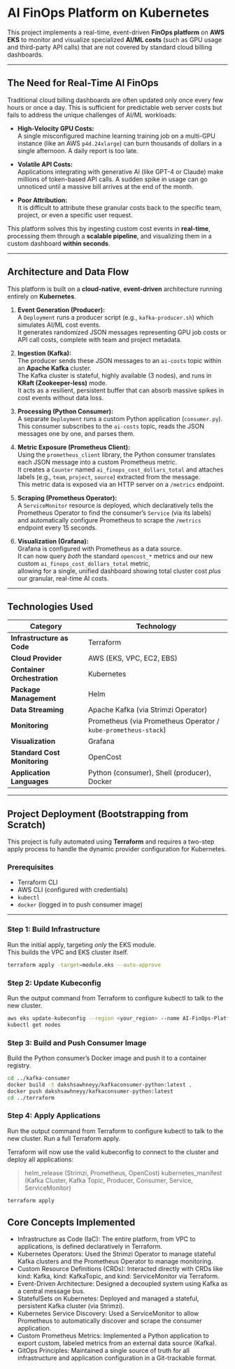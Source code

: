 # AI FinOps Platform on Kubernetes

This project implements a real-time, event-driven **FinOps platform** on **AWS EKS** to monitor and visualize specialized **AI/ML costs** (such as GPU usage and third-party API calls) that are not covered by standard cloud billing dashboards.

---

## The Need for Real-Time AI FinOps

Traditional cloud billing dashboards are often updated only once every few hours or once a day. This is sufficient for predictable web server costs but fails to address the unique challenges of AI/ML workloads:

* **High-Velocity GPU Costs:**  
  A single misconfigured machine learning training job on a multi-GPU instance (like an AWS `p4d.24xlarge`) can burn thousands of dollars in a single afternoon. A daily report is too late.

* **Volatile API Costs:**  
  Applications integrating with generative AI (like GPT-4 or Claude) make millions of token-based API calls. A sudden spike in usage can go unnoticed until a massive bill arrives at the end of the month.

* **Poor Attribution:**  
  It is difficult to attribute these granular costs back to the specific team, project, or even a specific user request.

This platform solves this by ingesting custom cost events in **real-time**, processing them through a **scalable pipeline**, and visualizing them in a custom dashboard **within seconds**.

---

## Architecture and Data Flow

This platform is built on a **cloud-native**, **event-driven** architecture running entirely on **Kubernetes**.

1. **Event Generation (Producer):**  
   A `Deployment` runs a producer script (e.g., `kafka-producer.sh`) which simulates AI/ML cost events.  
   It generates randomized JSON messages representing GPU job costs or API call costs, complete with team and project metadata.

2. **Ingestion (Kafka):**  
   The producer sends these JSON messages to an `ai-costs` topic within an **Apache Kafka** cluster.  
   The Kafka cluster is stateful, highly available (3 nodes), and runs in **KRaft (Zookeeper-less)** mode.  
   It acts as a resilient, persistent buffer that can absorb massive spikes in cost events without data loss.

3. **Processing (Python Consumer):**  
   A separate `Deployment` runs a custom Python application (`consumer.py`).  
   This consumer subscribes to the `ai-costs` topic, reads the JSON messages one by one, and parses them.

4. **Metric Exposure (Prometheus Client):**  
   Using the `prometheus_client` library, the Python consumer translates each JSON message into a custom Prometheus metric.  
   It creates a `Counter` named `ai_finops_cost_dollars_total` and attaches labels (e.g., `team`, `project`, `source`) extracted from the message.  
   This metric data is exposed via an HTTP server on a `/metrics` endpoint.

5. **Scraping (Prometheus Operator):**  
   A `ServiceMonitor` resource is deployed, which declaratively tells the Prometheus Operator to find the consumer’s `Service` (via its labels)  
   and automatically configure Prometheus to scrape the `/metrics` endpoint every 15 seconds.

6. **Visualization (Grafana):**  
   Grafana is configured with Prometheus as a data source.  
   It can now query *both* the standard `opencost_*` metrics and our new custom `ai_finops_cost_dollars_total` metric,  
   allowing for a single, unified dashboard showing total cluster cost *plus* our granular, real-time AI costs.

---

## Technologies Used

| Category | Technology |
|-----------|-------------|
| **Infrastructure as Code** | Terraform |
| **Cloud Provider** | AWS (EKS, VPC, EC2, EBS) |
| **Container Orchestration** | Kubernetes |
| **Package Management** | Helm |
| **Data Streaming** | Apache Kafka (via Strimzi Operator) |
| **Monitoring** | Prometheus (via Prometheus Operator / `kube-prometheus-stack`) |
| **Visualization** | Grafana |
| **Standard Cost Monitoring** | OpenCost |
| **Application Languages** | Python (consumer), Shell (producer), Docker |

---

## Project Deployment (Bootstrapping from Scratch)

This project is fully automated using **Terraform** and requires a two-step apply process to handle the dynamic provider configuration for Kubernetes.

### Prerequisites
* Terraform CLI  
* AWS CLI (configured with credentials)  
* `kubectl`  
* `docker` (logged in to push consumer image)

---

### Step 1: Build Infrastructure

Run the initial apply, targeting *only* the EKS module.  
This builds the VPC and EKS cluster itself.

```bash
terraform apply -target=module.eks --auto-approve
```

### **Step 2: Update Kubeconfig**
Run the output command from Terraform to configure kubectl to talk to the new cluster.

```bash
aws eks update-kubeconfig --region <your_region> --name AI-FinOps-Platform
kubectl get nodes
```

### **Step 3: Build and Push Consumer Image**
Build the Python consumer’s Docker image and push it to a container registry.

```bash
cd ../kafka-consumer
docker build -t dakshsawhneyy/kafkaconsumer-python:latest .
docker push dakshsawhneyy/kafkaconsumer-python:latest
cd ../terraform
```

### **Step 4: Apply Applications**
Run the output command from Terraform to configure kubectl to talk to the new cluster.
Run a full Terraform apply.

Terraform will now use the valid kubeconfig to connect to the cluster and deploy all applications:
> helm_release (Strimzi, Prometheus, OpenCost)
> kubernetes_manifest (Kafka Cluster, Kafka Topic, Producer, Consumer, Service, ServiceMonitor)

```bash
terraform apply
```

## Core Concepts Implemented
* Infrastructure as Code (IaC):
The entire platform, from VPC to applications, is defined declaratively in Terraform.
* Kubernetes Operators:
Used the Strimzi Operator to manage stateful Kafka clusters and the Prometheus Operator to manage monitoring.
* Custom Resource Definitions (CRDs):
Interacted directly with CRDs like kind: Kafka, kind: KafkaTopic, and kind: ServiceMonitor via Terraform.
* Event-Driven Architecture:
Designed a decoupled system using Kafka as a central message bus.
* StatefulSets on Kubernetes:
Deployed and managed a stateful, persistent Kafka cluster (via Strimzi).
* Kubernetes Service Discovery:
Used a ServiceMonitor to allow Prometheus to automatically discover and scrape the consumer application.
* Custom Prometheus Metrics:
Implemented a Python application to export custom, labeled metrics from an external data source (Kafka).
* GitOps Principles:
Maintained a single source of truth for all infrastructure and application configuration in a Git-trackable format.
